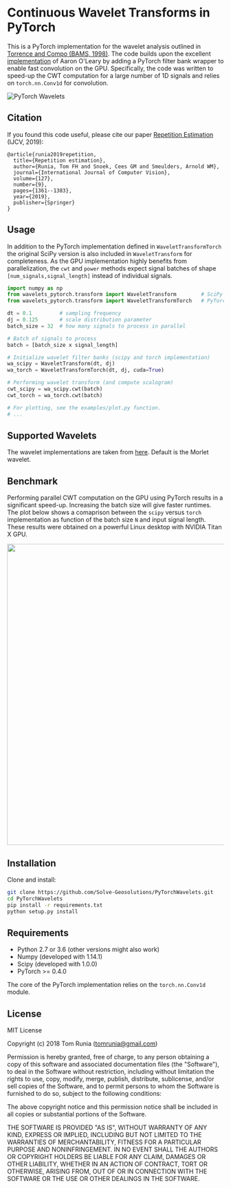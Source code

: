 # Continuous Wavelet Transforms in PyTorch

This is a PyTorch implementation for the wavelet analysis outlined in [Torrence
and Compo (BAMS, 1998)](http://paos.colorado.edu/research/wavelets/). The code builds upon the excellent [implementation](https://github.com/aaren/wavelets/)
of Aaron O'Leary by adding a PyTorch filter bank wrapper to enable fast convolution on the GPU. Specifically, the code was written to speed-up the CWT computation for a large number of 1D signals and relies on `torch.nn.Conv1d` for convolution. 

![PyTorch Wavelets](/assets/scalogram_comparison.png "Scalogram Comparison")

## Citation

If you found this code useful, please cite our paper [Repetition Estimation](https://link.springer.com/article/10.1007/s11263-019-01194-0) (IJCV, 2019):

    @article{runia2019repetition,
      title={Repetition estimation},
      author={Runia, Tom FH and Snoek, Cees GM and Smeulders, Arnold WM},
      journal={International Journal of Computer Vision},
      volume={127},
      number={9},
      pages={1361--1383},
      year={2019},
      publisher={Springer}
    }
    
## Usage

In addition to the PyTorch implementation defined in `WaveletTransformTorch` the original SciPy version is also included in `WaveletTransform` for completeness. As the GPU implementation highly benefits from parallelization, the `cwt` and `power` methods expect signal batches of shape `[num_signals,signal_length]` instead of individual signals. 

```python
import numpy as np
from wavelets_pytorch.transform import WaveletTransform        # SciPy version
from wavelets_pytorch.transform import WaveletTransformTorch   # PyTorch version

dt = 0.1         # sampling frequency
dj = 0.125       # scale distribution parameter
batch_size = 32  # how many signals to process in parallel

# Batch of signals to process
batch = [batch_size x signal_length] 

# Initialize wavelet filter banks (scipy and torch implementation)
wa_scipy = WaveletTransform(dt, dj)
wa_torch = WaveletTransformTorch(dt, dj, cuda=True)

# Performing wavelet transform (and compute scalogram)
cwt_scipy = wa_scipy.cwt(batch)
cwt_torch = wa_torch.cwt(batch)

# For plotting, see the examples/plot.py function.
# ...
```

## Supported Wavelets

The wavelet implementations are taken from [here](https://github.com/aaren/wavelets/blob/master/wavelets/wavelets.py). Default is the Morlet wavelet.

## Benchmark

Performing parallel CWT computation on the GPU using PyTorch results in a significant speed-up. Increasing the batch size will give faster runtimes. The plot below shows a comaprison between the `scipy` versus `torch` implementation as function of the batch size `N` and input signal length. These results were obtained on a powerful Linux desktop with NVIDIA Titan X GPU.

<a href="/assets/runtime_versus_signal_length.png"><img src="/assets/runtime_versus_signal_length.png" width="700px" ></a>

## Installation

Clone and install:

```sh
git clone https://github.com/Solve-Geosolutions/PyTorchWavelets.git
cd PyTorchWavelets
pip install -r requirements.txt
python setup.py install
```

## Requirements

- Python 2.7 or 3.6 (other versions might also work)
- Numpy (developed with 1.14.1)
- Scipy (developed with 1.0.0)
- PyTorch >= 0.4.0

The core of the PyTorch implementation relies on the `torch.nn.Conv1d` module.

## License

MIT License

Copyright (c) 2018 Tom Runia (tomrunia@gmail.com)

Permission is hereby granted, free of charge, to any person obtaining a copy
of this software and associated documentation files (the "Software"), to deal
in the Software without restriction, including without limitation the rights
to use, copy, modify, merge, publish, distribute, sublicense, and/or sell
copies of the Software, and to permit persons to whom the Software is
furnished to do so, subject to the following conditions:

The above copyright notice and this permission notice shall be included in all
copies or substantial portions of the Software.

THE SOFTWARE IS PROVIDED "AS IS", WITHOUT WARRANTY OF ANY KIND, EXPRESS OR
IMPLIED, INCLUDING BUT NOT LIMITED TO THE WARRANTIES OF MERCHANTABILITY,
FITNESS FOR A PARTICULAR PURPOSE AND NONINFRINGEMENT. IN NO EVENT SHALL THE
AUTHORS OR COPYRIGHT HOLDERS BE LIABLE FOR ANY CLAIM, DAMAGES OR OTHER
LIABILITY, WHETHER IN AN ACTION OF CONTRACT, TORT OR OTHERWISE, ARISING FROM,
OUT OF OR IN CONNECTION WITH THE SOFTWARE OR THE USE OR OTHER DEALINGS IN THE
SOFTWARE.
